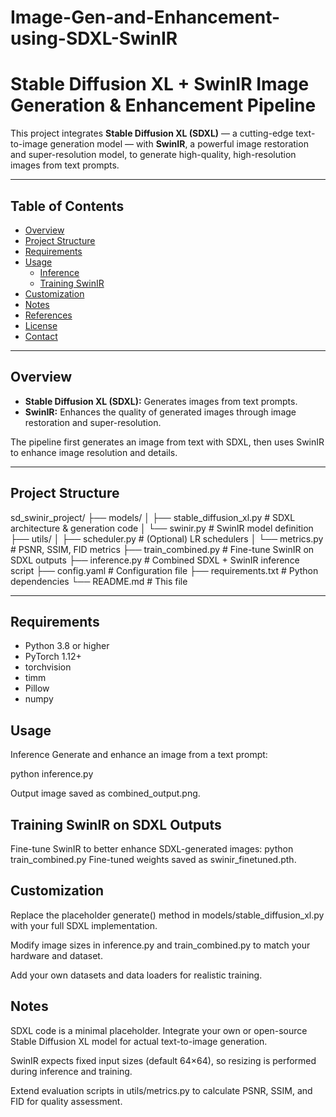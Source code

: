 # Image-Gen-and-Enhancement-using-SDXL-SwinIR

# Stable Diffusion XL + SwinIR Image Generation & Enhancement Pipeline

This project integrates **Stable Diffusion XL (SDXL)** — a cutting-edge text-to-image generation model — with **SwinIR**, a powerful image restoration and super-resolution model, to generate high-quality, high-resolution images from text prompts.

---

## Table of Contents

- [Overview](#overview)  
- [Project Structure](#project-structure)  
- [Requirements](#requirements)  
- [Usage](#usage)  
  - [Inference](#inference)  
  - [Training SwinIR](#training-swinir)  
- [Customization](#customization)  
- [Notes](#notes)  
- [References](#references)  
- [License](#license)  
- [Contact](#contact)  

---

## Overview

- **Stable Diffusion XL (SDXL):** Generates images from text prompts.
- **SwinIR:** Enhances the quality of generated images through image restoration and super-resolution.

The pipeline first generates an image from text with SDXL, then uses SwinIR to enhance image resolution and details.

---

## Project Structure

sd_swinir_project/
├── models/
│ ├── stable_diffusion_xl.py # SDXL architecture & generation code
│ └── swinir.py # SwinIR model definition
├── utils/
│ ├── scheduler.py # (Optional) LR schedulers
│ └── metrics.py # PSNR, SSIM, FID metrics
├── train_combined.py # Fine-tune SwinIR on SDXL outputs
├── inference.py # Combined SDXL + SwinIR inference script
├── config.yaml # Configuration file
├── requirements.txt # Python dependencies
└── README.md # This file


---

## Requirements

- Python 3.8 or higher
- PyTorch 1.12+
- torchvision
- timm
- Pillow
- numpy


## Usage
Inference
Generate and enhance an image from a text prompt:

python inference.py

Output image saved as combined_output.png.

## Training SwinIR on SDXL Outputs
Fine-tune SwinIR to better enhance SDXL-generated images:
python train_combined.py
Fine-tuned weights saved as swinir_finetuned.pth.

## Customization
Replace the placeholder generate() method in models/stable_diffusion_xl.py with your full SDXL implementation.

Modify image sizes in inference.py and train_combined.py to match your hardware and dataset.

Add your own datasets and data loaders for realistic training.

## Notes
SDXL code is a minimal placeholder. Integrate your own or open-source Stable Diffusion XL model for actual text-to-image generation.

SwinIR expects fixed input sizes (default 64×64), so resizing is performed during inference and training.

Extend evaluation scripts in utils/metrics.py to calculate PSNR, SSIM, and FID for quality assessment.






